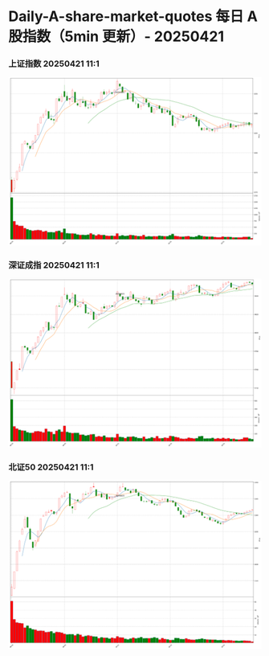 
# Daily-A-share-market-quotes 每日 A 股指数（5min 更新）- 20250421

### 上证指数 20250421 11:1
![](./fig/2025/4/20250421-sh000001.png)

### 深证成指 20250421 11:1
![](./fig/2025/4/20250421-sz399001.png)

### 北证50 20250421 11:1
![](./fig/2025/4/20250421-bj899050.png)
